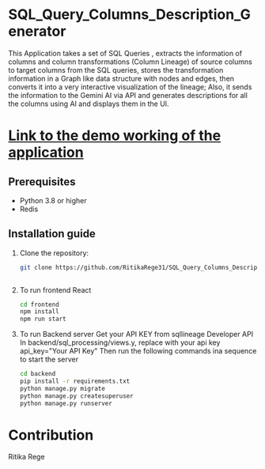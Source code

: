 # SQL_Query_Columns_Description_Generator
This Application takes a set of SQL Queries , extracts the information of columns and column transformations (Column Lineage) of source columns to target columns from the SQL queries, stores the transformation information in a Graph like data structure with nodes and edges, then converts it into a very interactive visualization of the lineage; Also, it sends the information to the Gemini AI via API and generates descriptions for all the columns using AI and displays them in the UI.

# [Link to the demo working of the application](https://drive.google.com/file/d/1WeVuUSYk4DSJbabsc-n5zcFM36hRb-f9/view?usp=sharing)


## Prerequisites

- Python 3.8 or higher
- Redis

## Installation guide

1. Clone the repository:
   ```bash
   git clone https://github.com/RitikaRege31/SQL_Query_Columns_Description_Generator
 
2. To run frontend React 
   ```bash 
   cd frontend
   npm install
   npm run start

3. To run Backend server 
   Get your API KEY from sqllineage Developer API 
   In backend/sql_processing/views.y, replace with your api key
   api_key="Your API Key"
   Then run the following commands ina sequence to start the server
   ```bash 
   cd backend
   pip install -r requirements.txt
   python manage.py migrate
   python manage.py createsuperuser
   python manage.py runserver

# Contribution
  Ritika Rege
